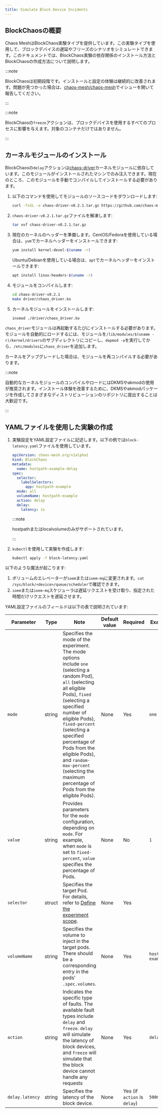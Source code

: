 ```yaml
---
title: Simulate Block Device Incidents
---
```


## BlockChaosの概要

Chaos MeshはBlockChaos実験タイプを提供しています。この実験タイプを使用して、ブロックデバイスの遅延やフリーズのシナリオをシミュレートできます。このドキュメントでは、BlockChaos実験の依存関係のインストール方法とBlockChaosの作成方法について説明します。

:::note

BlockChaosは初期段階です。インストールと設定の体験は継続的に改善されます。問題が見つかった場合は、[chaos-mesh/chaos-mesh](https://github.com/chaos-mesh/chaos-mesh)でイシューを開いて報告してください。

:::

:::note

BlockChaosの`freeze`アクションは、ブロックデバイスを使用するすべてのプロセスに影響を与えます。対象のコンテナだけではありません。

:::

## カーネルモジュールのインストール

BlockChaosの`delay`アクションは[chaos-driver](https://github.com/chaos-mesh/chaos-driver)カーネルモジュールに依存しています。このモジュールがインストールされたマシンでのみ注入できます。現在のところ、このモジュールを手動でコンパイルしてインストールする必要があります。

1. 以下のコマンドを使用してモジュールのソースコードをダウンロードします:

   ```bash
   curl -fsSL -o chaos-driver-v0.2.1.tar.gz https://github.com/chaos-mesh/chaos-driver/archive/refs/tags/v0.2.1.tar.gz
   ```

2. `chaos-driver-v0.2.1.tar.gz`ファイルを解凍します:

   ```bash
   tar xvf chaos-driver-v0.2.1.tar.gz
   ```

3. 現在のカーネルのヘッダーを準備します。CentOS/Fedoraを使用している場合は、`yum`でカーネルヘッダーをインストールできます:

   ```bash
   yum install kernel-devel-$(uname -r)
   ```

   Ubuntu/Debianを使用している場合は、`apt`でカーネルヘッダーをインストールできます:

   ```bash
   apt install linux-headers-$(uname -r)
   ```

4. モジュールをコンパイルします:

   ```bash
   cd chaos-driver-v0.2.1
   make driver/chaos_driver.ko
   ```

5. カーネルモジュールをインストールします:

   ```bash
   insmod ./driver/chaos_driver.ko
   ```

`chaos_driver`モジュールは再起動するたびにインストールする必要があります。モジュールを自動的にロードするには、モジュールを`/lib/modules/$(uname -r)/kernel/drivers`のサブディレクトリにコピーし、`depmod -a`を実行してから、`/etc/modules`に`chaos_driver`を追加します。

カーネルをアップグレードした場合は、モジュールを再コンパイルする必要があります。

:::note

自動的なカーネルモジュールのコンパイルやロードにはDKMSやakmodの使用が推奨されます。インストール体験を改善するために、DKMSやakmodパッケージを作成してさまざまなディストリビューションのリポジトリに提出することは大歓迎です。

:::

## YAMLファイルを使用した実験の作成

1. 実験設定をYAML設定ファイルに記述します。以下の例では`block-latency.yaml`ファイルを使用しています。

   ```yaml
   apiVersion: chaos-mesh.org/v1alpha1
   kind: BlockChaos
   metadata:
     name: hostpath-example-delay
   spec:
     selector:
       labelSelectors:
         app: hostpath-example
     mode: all
     volumeName: hostpath-example
     action: delay
     delay:
       latency: 1s
   ```

   :::note

   hostpathまたはlocalvolumeのみがサポートされています。

   :::

2. `kubectl`を使用して実験を作成します:

   ```bash
   kubectl apply -f block-latency.yaml
   ```

以下のような魔法が起こります:

1. ボリュームのエレベーターが`ioem`または`ioem-mq`に変更されます。`cat /sys/block/<device>/queue/scheduler`で確認できます。
2. `ioem`または`ioem-mq`スケジューラは遅延リクエストを受け取り、指定された時間だけリクエストを遅延させます。

YAML設定ファイルのフィールドは以下の表で説明されています:

| Parameter | Type | Note | Default value | Required | Example |
| --- | --- | --- | --- | --- | --- |
| `mode` | string | Specifies the mode of the experiment. The mode options include `one` (selecting a random Pod), `all` (selecting all eligible Pods), `fixed` (selecting a specified number of eligible Pods), `fixed-percent` (selecting a specified percentage of Pods from the eligible Pods), and `random-max-percent` (selecting the maximum percentage of Pods from the eligible Pods). | None | Yes | `one` |
| `value` | string | Provides parameters for the `mode` configuration, depending on `mode`. For example, when `mode` is set to `fixed-percent`, `value` specifies the percentage of Pods. | None | No | `1` |
| `selector` | struct | Specifies the target Pod. For details, refer to [Define the experiment scope](./define-chaos-experiment-scope.md). | None | Yes |  |
| `volumeName` | string | Specifies the volume to inject in the target pods. There should be a corresponding entry in the pods' `.spec.volumes`. | None | Yes | `hostpath-example` |
| `action` | string | Indicates the specific type of faults. The available fault types include `delay` and `freeze`. `delay` will simulate the latency of block devices, and `freeze` will simulate that the block device cannot handle any requests | None | Yes | `delay` |
| `delay.latency` | string | Specifies the latency of the block device. | None | Yes (if `action` is `delay`) | `500ms` |